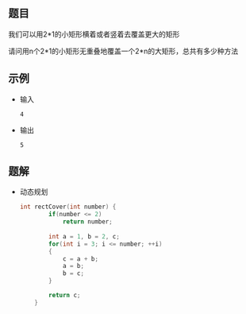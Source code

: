 ## 题目

我们可以用2*1的小矩形横着或者竖着去覆盖更大的矩形

请问用n个2\*1的小矩形无重叠地覆盖一个2*n的大矩形，总共有多少种方法

## 示例

- 输入

  ```
  4
  ```
  
- 输出

  ```
  5
  ```

## 题解

- 动态规划

  ```c++
  int rectCover(int number) {
          if(number <= 2)
              return number;
          
          int a = 1, b = 2, c;
          for(int i = 3; i <= number; ++i)
          {
              c = a + b;
              a = b;
              b = c;
          }
  
          return c;
      }
  ```
  
  
  

